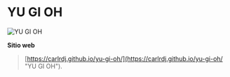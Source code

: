 # YU GI OH

![YU GI OH](https://upload.wikimedia.org/wikipedia/commons/thumb/9/91/Yugioh_card_duelist_icon.png/120px-Yugioh_card_duelist_icon.png "YU GI OH")

**Sitio web**

> [https://carlrdj.github.io/yu-gi-oh/](https://carlrdj.github.io/yu-gi-oh/ "YU GI OH").
